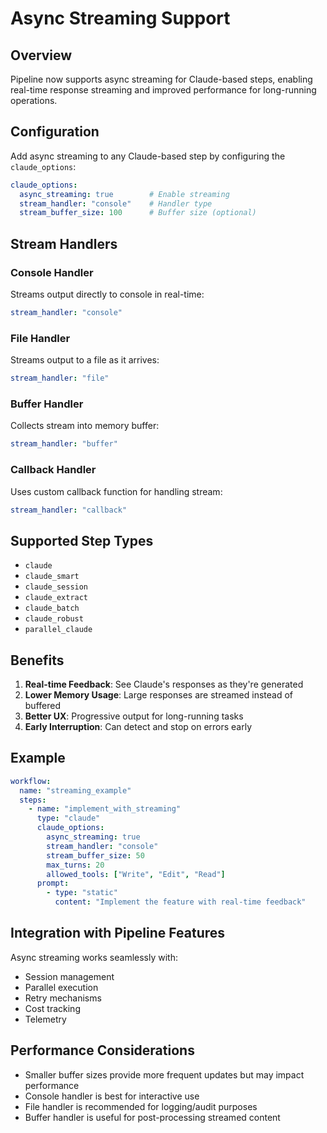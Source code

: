 # Async Streaming Support

## Overview

Pipeline now supports async streaming for Claude-based steps, enabling real-time response streaming and improved performance for long-running operations.

## Configuration

Add async streaming to any Claude-based step by configuring the `claude_options`:

```yaml
claude_options:
  async_streaming: true        # Enable streaming
  stream_handler: "console"    # Handler type
  stream_buffer_size: 100      # Buffer size (optional)
```

## Stream Handlers

### Console Handler
Streams output directly to console in real-time:
```yaml
stream_handler: "console"
```

### File Handler
Streams output to a file as it arrives:
```yaml
stream_handler: "file"
```

### Buffer Handler
Collects stream into memory buffer:
```yaml
stream_handler: "buffer"
```

### Callback Handler
Uses custom callback function for handling stream:
```yaml
stream_handler: "callback"
```

## Supported Step Types

- `claude`
- `claude_smart`
- `claude_session`
- `claude_extract`
- `claude_batch`
- `claude_robust`
- `parallel_claude`

## Benefits

1. **Real-time Feedback**: See Claude's responses as they're generated
2. **Lower Memory Usage**: Large responses are streamed instead of buffered
3. **Better UX**: Progressive output for long-running tasks
4. **Early Interruption**: Can detect and stop on errors early

## Example

```yaml
workflow:
  name: "streaming_example"
  steps:
    - name: "implement_with_streaming"
      type: "claude"
      claude_options:
        async_streaming: true
        stream_handler: "console"
        stream_buffer_size: 50
        max_turns: 20
        allowed_tools: ["Write", "Edit", "Read"]
      prompt:
        - type: "static"
          content: "Implement the feature with real-time feedback"
```

## Integration with Pipeline Features

Async streaming works seamlessly with:
- Session management
- Parallel execution
- Retry mechanisms
- Cost tracking
- Telemetry

## Performance Considerations

- Smaller buffer sizes provide more frequent updates but may impact performance
- Console handler is best for interactive use
- File handler is recommended for logging/audit purposes
- Buffer handler is useful for post-processing streamed content